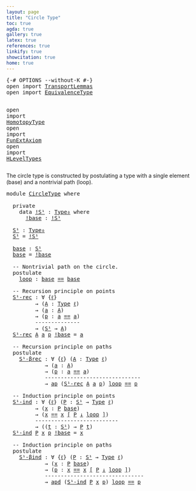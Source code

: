 ```yaml
---
layout: page
title: "Circle Type"
toc: true
agda: true
gallery: true
latex: true
references: true
linkify: true
showcitation: true
home: true
---
```


<div class="hide" >
<pre class="Agda">
<a id="185" class="Symbol">{-#</a> <a id="189" class="Keyword">OPTIONS</a> <a id="197" class="Pragma">--without-K</a> <a id="209" class="Symbol">#-}</a>
<a id="213" class="Keyword">open</a> <a id="218" class="Keyword">import</a> <a id="225" href="TransportLemmas.html" class="Module">TransportLemmas</a>
<a id="241" class="Keyword">open</a> <a id="246" class="Keyword">import</a> <a id="253" href="EquivalenceType.html" class="Module">EquivalenceType</a>

<a id="270" class="Keyword">open</a> <a id="275" class="Keyword">import</a> <a id="282" href="HomotopyType.html" class="Module">HomotopyType</a>
<a id="295" class="Keyword">open</a> <a id="300" class="Keyword">import</a> <a id="307" href="FunExtAxiom.html" class="Module">FunExtAxiom</a>
<a id="319" class="Keyword">open</a> <a id="324" class="Keyword">import</a> <a id="331" href="HLevelTypes.html" class="Module">HLevelTypes</a>
</pre>
</div>

The circle type is constructed by postulating a type with
a single element (base) and a nontrivial path (loop).

<pre class="Agda">
<a id="488" class="Keyword">module</a> <a id="495" href="CircleType.html" class="Module">CircleType</a> <a id="506" class="Keyword">where</a>

  <a id="515" class="Keyword">private</a>
    <a id="527" class="Keyword">data</a> <a id="!S¹"></a><a id="532" href="CircleType.html#532" class="Datatype">!S¹</a> <a id="536" class="Symbol">:</a> <a id="538" href="Intro.html#1516" class="Function">Type₀</a> <a id="544" class="Keyword">where</a>
      <a id="!S¹.!base"></a><a id="556" href="CircleType.html#556" class="InductiveConstructor">!base</a> <a id="562" class="Symbol">:</a> <a id="564" href="CircleType.html#532" class="Datatype">!S¹</a>

  <a id="S¹"></a><a id="571" href="CircleType.html#571" class="Function">S¹</a> <a id="574" class="Symbol">:</a> <a id="576" href="Intro.html#1516" class="Function">Type₀</a>
  <a id="584" href="CircleType.html#571" class="Function">S¹</a> <a id="587" class="Symbol">=</a> <a id="589" href="CircleType.html#532" class="Datatype">!S¹</a>

  <a id="base"></a><a id="596" href="CircleType.html#596" class="Function">base</a> <a id="601" class="Symbol">:</a> <a id="603" href="CircleType.html#571" class="Function">S¹</a>
  <a id="608" href="CircleType.html#596" class="Function">base</a> <a id="613" class="Symbol">=</a> <a id="615" href="CircleType.html#556" class="InductiveConstructor">!base</a>

  <a id="624" class="Comment">-- Nontrivial path on the circle.</a>
  <a id="660" class="Keyword">postulate</a>
    <a id="loop"></a><a id="674" href="CircleType.html#674" class="Postulate">loop</a> <a id="679" class="Symbol">:</a> <a id="681" href="CircleType.html#596" class="Function">base</a> <a id="686" href="EqualityType.html#931" class="Datatype Operator">==</a> <a id="689" href="CircleType.html#596" class="Function">base</a>

  <a id="697" class="Comment">-- Recursion principle on points</a>
  <a id="S¹-rec"></a><a id="732" href="CircleType.html#732" class="Function">S¹-rec</a> <a id="739" class="Symbol">:</a> <a id="741" class="Symbol">∀</a> <a id="743" class="Symbol">{</a><a id="744" href="CircleType.html#744" class="Bound">ℓ</a><a id="745" class="Symbol">}</a>
         <a id="756" class="Symbol">→</a> <a id="758" class="Symbol">(</a><a id="759" href="CircleType.html#759" class="Bound">A</a> <a id="761" class="Symbol">:</a> <a id="763" href="Intro.html#1442" class="Function">Type</a> <a id="768" href="CircleType.html#744" class="Bound">ℓ</a><a id="769" class="Symbol">)</a>
         <a id="780" class="Symbol">→</a> <a id="782" class="Symbol">(</a><a id="783" href="CircleType.html#783" class="Bound">a</a> <a id="785" class="Symbol">:</a> <a id="787" href="CircleType.html#759" class="Bound">A</a><a id="788" class="Symbol">)</a>
         <a id="799" class="Symbol">→</a> <a id="801" class="Symbol">(</a><a id="802" href="CircleType.html#802" class="Bound">p</a> <a id="804" class="Symbol">:</a> <a id="806" href="CircleType.html#783" class="Bound">a</a> <a id="808" href="EqualityType.html#931" class="Datatype Operator">==</a> <a id="811" href="CircleType.html#783" class="Bound">a</a><a id="812" class="Symbol">)</a>
         <a id="823" class="Comment">--------------</a>
         <a id="847" class="Symbol">→</a> <a id="849" class="Symbol">(</a><a id="850" href="CircleType.html#571" class="Function">S¹</a> <a id="853" class="Symbol">→</a> <a id="855" href="CircleType.html#759" class="Bound">A</a><a id="856" class="Symbol">)</a>
  <a id="860" href="CircleType.html#732" class="Function">S¹-rec</a> <a id="867" href="CircleType.html#867" class="Bound">A</a> <a id="869" href="CircleType.html#869" class="Bound">a</a> <a id="871" href="CircleType.html#871" class="Bound">p</a> <a id="873" href="CircleType.html#556" class="InductiveConstructor">!base</a> <a id="879" class="Symbol">=</a> <a id="881" href="CircleType.html#869" class="Bound">a</a>

  <a id="886" class="Comment">-- Recursion principle on paths</a>
  <a id="920" class="Keyword">postulate</a>
    <a id="S¹-βrec"></a><a id="934" href="CircleType.html#934" class="Postulate">S¹-βrec</a> <a id="942" class="Symbol">:</a> <a id="944" class="Symbol">∀</a> <a id="946" class="Symbol">{</a><a id="947" href="CircleType.html#947" class="Bound">ℓ</a><a id="948" class="Symbol">}</a> <a id="950" class="Symbol">(</a><a id="951" href="CircleType.html#951" class="Bound">A</a> <a id="953" class="Symbol">:</a> <a id="955" href="Intro.html#1442" class="Function">Type</a> <a id="960" href="CircleType.html#947" class="Bound">ℓ</a><a id="961" class="Symbol">)</a>
            <a id="975" class="Symbol">→</a> <a id="977" class="Symbol">(</a><a id="978" href="CircleType.html#978" class="Bound">a</a> <a id="980" class="Symbol">:</a> <a id="982" href="CircleType.html#951" class="Bound">A</a><a id="983" class="Symbol">)</a>
            <a id="997" class="Symbol">→</a> <a id="999" class="Symbol">(</a><a id="1000" href="CircleType.html#1000" class="Bound">p</a> <a id="1002" class="Symbol">:</a> <a id="1004" href="CircleType.html#978" class="Bound">a</a> <a id="1006" href="EqualityType.html#931" class="Datatype Operator">==</a> <a id="1009" href="CircleType.html#978" class="Bound">a</a><a id="1010" class="Symbol">)</a>
            <a id="1024" class="Comment">------------------------------</a>
            <a id="1067" class="Symbol">→</a> <a id="1069" href="AlgebraOnPaths.html#442" class="Function">ap</a> <a id="1072" class="Symbol">(</a><a id="1073" href="CircleType.html#732" class="Function">S¹-rec</a> <a id="1080" href="CircleType.html#951" class="Bound">A</a> <a id="1082" href="CircleType.html#978" class="Bound">a</a> <a id="1084" href="CircleType.html#1000" class="Bound">p</a><a id="1085" class="Symbol">)</a> <a id="1087" href="CircleType.html#674" class="Postulate">loop</a> <a id="1092" href="EqualityType.html#931" class="Datatype Operator">==</a> <a id="1095" href="CircleType.html#1000" class="Bound">p</a>

  <a id="1100" class="Comment">-- Induction principle on points</a>
  <a id="S¹-ind"></a><a id="1135" href="CircleType.html#1135" class="Function">S¹-ind</a> <a id="1142" class="Symbol">:</a> <a id="1144" class="Symbol">∀</a> <a id="1146" class="Symbol">{</a><a id="1147" href="CircleType.html#1147" class="Bound">ℓ</a><a id="1148" class="Symbol">}</a> <a id="1150" class="Symbol">(</a><a id="1151" href="CircleType.html#1151" class="Bound">P</a> <a id="1153" class="Symbol">:</a> <a id="1155" href="CircleType.html#571" class="Function">S¹</a> <a id="1158" class="Symbol">→</a> <a id="1160" href="Intro.html#1442" class="Function">Type</a> <a id="1165" href="CircleType.html#1147" class="Bound">ℓ</a><a id="1166" class="Symbol">)</a>
         <a id="1177" class="Symbol">→</a> <a id="1179" class="Symbol">(</a><a id="1180" href="CircleType.html#1180" class="Bound">x</a> <a id="1182" class="Symbol">:</a> <a id="1184" href="CircleType.html#1151" class="Bound">P</a> <a id="1186" href="CircleType.html#596" class="Function">base</a><a id="1190" class="Symbol">)</a>
         <a id="1201" class="Symbol">→</a> <a id="1203" class="Symbol">(</a><a id="1204" href="CircleType.html#1180" class="Bound">x</a> <a id="1206" href="Transport.html#1986" class="Function">==</a> <a id="1209" href="CircleType.html#1180" class="Bound">x</a> <a id="1211" href="Transport.html#1986" class="Function">[</a> <a id="1213" href="CircleType.html#1151" class="Bound">P</a> <a id="1215" href="Transport.html#1986" class="Function">↓</a> <a id="1217" href="CircleType.html#674" class="Postulate">loop</a> <a id="1222" href="Transport.html#1986" class="Function">]</a><a id="1223" class="Symbol">)</a>
         <a id="1234" class="Comment">--------------------------</a>
         <a id="1270" class="Symbol">→</a> <a id="1272" class="Symbol">((</a><a id="1274" href="CircleType.html#1274" class="Bound">t</a> <a id="1276" class="Symbol">:</a> <a id="1278" href="CircleType.html#571" class="Function">S¹</a><a id="1280" class="Symbol">)</a> <a id="1282" class="Symbol">→</a> <a id="1284" href="CircleType.html#1151" class="Bound">P</a> <a id="1286" href="CircleType.html#1274" class="Bound">t</a><a id="1287" class="Symbol">)</a>
  <a id="1291" href="CircleType.html#1135" class="Function">S¹-ind</a> <a id="1298" href="CircleType.html#1298" class="Bound">P</a> <a id="1300" href="CircleType.html#1300" class="Bound">x</a> <a id="1302" href="CircleType.html#1302" class="Bound">p</a> <a id="1304" href="CircleType.html#556" class="InductiveConstructor">!base</a> <a id="1310" class="Symbol">=</a> <a id="1312" href="CircleType.html#1300" class="Bound">x</a>

  <a id="1317" class="Comment">-- Induction principle on paths</a>
  <a id="1351" class="Keyword">postulate</a>
    <a id="S¹-βind"></a><a id="1365" href="CircleType.html#1365" class="Postulate">S¹-βind</a> <a id="1373" class="Symbol">:</a> <a id="1375" class="Symbol">∀</a> <a id="1377" class="Symbol">{</a><a id="1378" href="CircleType.html#1378" class="Bound">ℓ</a><a id="1379" class="Symbol">}</a> <a id="1381" class="Symbol">(</a><a id="1382" href="CircleType.html#1382" class="Bound">P</a> <a id="1384" class="Symbol">:</a> <a id="1386" href="CircleType.html#571" class="Function">S¹</a> <a id="1389" class="Symbol">→</a> <a id="1391" href="Intro.html#1442" class="Function">Type</a> <a id="1396" href="CircleType.html#1378" class="Bound">ℓ</a><a id="1397" class="Symbol">)</a>
            <a id="1411" class="Symbol">→</a> <a id="1413" class="Symbol">(</a><a id="1414" href="CircleType.html#1414" class="Bound">x</a> <a id="1416" class="Symbol">:</a> <a id="1418" href="CircleType.html#1382" class="Bound">P</a> <a id="1420" href="CircleType.html#596" class="Function">base</a><a id="1424" class="Symbol">)</a>
            <a id="1438" class="Symbol">→</a> <a id="1440" class="Symbol">(</a><a id="1441" href="CircleType.html#1441" class="Bound">p</a> <a id="1443" class="Symbol">:</a> <a id="1445" href="CircleType.html#1414" class="Bound">x</a> <a id="1447" href="Transport.html#1986" class="Function">==</a> <a id="1450" href="CircleType.html#1414" class="Bound">x</a> <a id="1452" href="Transport.html#1986" class="Function">[</a> <a id="1454" href="CircleType.html#1382" class="Bound">P</a> <a id="1456" href="Transport.html#1986" class="Function">↓</a> <a id="1458" href="CircleType.html#674" class="Postulate">loop</a> <a id="1463" href="Transport.html#1986" class="Function">]</a><a id="1464" class="Symbol">)</a>
            <a id="1478" class="Comment">-------------------------------</a>
            <a id="1522" class="Symbol">→</a> <a id="1524" href="TransportLemmas.html#11642" class="Function">apd</a> <a id="1528" class="Symbol">(</a><a id="1529" href="CircleType.html#1135" class="Function">S¹-ind</a> <a id="1536" href="CircleType.html#1382" class="Bound">P</a> <a id="1538" href="CircleType.html#1414" class="Bound">x</a> <a id="1540" href="CircleType.html#1441" class="Bound">p</a><a id="1541" class="Symbol">)</a> <a id="1543" href="CircleType.html#674" class="Postulate">loop</a> <a id="1548" href="EqualityType.html#931" class="Datatype Operator">==</a> <a id="1551" href="CircleType.html#1441" class="Bound">p</a>

</pre>
